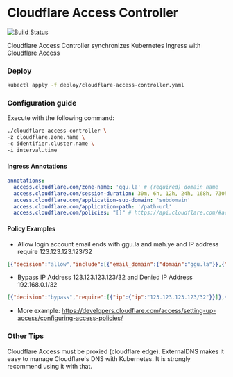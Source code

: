 # Cloudflare Access Controller
[![Build Status](https://travis-ci.org/DingGGu/cloudflare-access-controller.svg?branch=master)](https://travis-ci.org/DingGGu/cloudflare-access-controller)

Cloudflare Access Controller synchronizes Kubernetes Ingress with [Cloudflare Access](https://www.cloudflare.com/products/cloudflare-access/)

### Deploy
```bash
kubectl apply -f deploy/cloudflare-access-controller.yaml
```

### Configuration guide
Execute with the following command:
```bash
./cloudflare-access-controller \
-z cloudflare.zone.name \
-c identifier.cluster.name \
-i interval.time
```

#### Ingress Annotations
```yaml
annotations:
  access.cloudflare.com/zone-name: 'ggu.la' # (required) domain name
  access.cloudflare.com/session-duration: 30m, 6h, 12h, 24h, 168h, 730h # (required) domain name
  access.cloudflare.com/application-sub-domain: 'subdomain'
  access.cloudflare.com/application-path: '/path-url'
  access.cloudflare.com/policies: "[]" # https://api.cloudflare.com/#access-policy-create-access-policy
```

#### Policy Examples
- Allow login account email ends with ggu.la and mah.ye and IP address require 123.123.123.123/32 
```json
[{"decision":"allow","include":[{"email_domain":{"domain":"ggu.la"}},{"email_domain":{"domain":"mah.ye"}}],"require":[{"ip":{"ip":"123.123.123.123/32"}}]}]
```
- Bypass IP Address 123.123.123.123/32 and Denied IP Address 192.168.0.1/32
```json
[{"decision":"bypass","require":[{"ip":{"ip":"123.123.123.123/32"}}]},{"decision":"deny","require":[{"ip":{"ip":"192.168.0.1/32"}}]}]
``` 
- More example: https://developers.cloudflare.com/access/setting-up-access/configuring-access-policies/

### Other Tips
Cloudflare Access must be proxied (cloudflare edge). ExternalDNS makes it easy to manage Cloudflare's DNS with Kubernetes. It is strongly recommend using it with that.
